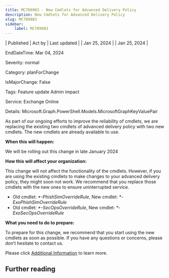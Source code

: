 ```yaml
---
title: MC709983 - New Cmdlets for Advanced Delivery Policy
description: New Cmdlets for Advanced Delivery Policy
slug: MC709983
sidebar:
    label: MC709983
---
```


| Published | Act by | Last updated |
| Jan 25, 2024 |  | Jan 25, 2024 |

EndDateTime: Mar 04, 2024

Severity: normal

Category: planForChange

IsMajorChange: False

Tags: Feature update Admin impact

Service: Exchange Online

Details: Microsoft.Graph.PowerShell.Models.MicrosoftGraphKeyValuePair

<p>As part of our ongoing efforts to improve the reliability of cmdlets, we are replacing the existing two cmdlets of advanced delivery policy with two new cmdlets. The new cmdlets are already available to use.</p><p><b>When this will happen:</b></p><p>We will be rolling out this change in late January 2024</p><p><b>How this will affect your organization:</b></p><p>This change will not affect the functionality of the cmdlets. However, if you are using the existing cmdlets to make changes to your advanced delivery policy, they might soon not work. We recommend that you replace those cmdlets with the new ones to ensure uninterrupted service.</p><ul><li>Old cmdlet: <i>*-PhishSimOverrideRule</i>, New cmdlet: <i>*-ExoPhishSimOverrideRule</i></li><li>Old cmdlet: <i>*-SecOpsOverrideRule</i>, New cmdlet: <i>*-ExoSecOpsOverrideRule</i></li></ul><p><b>What you need to do to prepare:</b></p><p>To prepare for this change, we recommend that you start using the new cmdlets as soon as possible. If you have any questions or concerns, please don’t hesitate to contact us.</p><p>Please click <a href="https://learn.microsoft.com/microsoft-365/security/office-365-security/advanced-delivery-policy-configure" target="_blank">Additional Information</a> to learn more.</p>

## Further reading

